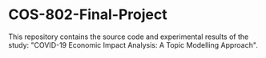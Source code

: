 # COS-802-Final-Project
This repository contains the source code and experimental results of the study: "COVID-19 Economic Impact Analysis: A Topic Modelling Approach".
